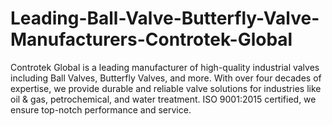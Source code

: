 # Leading-Ball-Valve-Butterfly-Valve-Manufacturers-Controtek-Global
Controtek Global is a leading manufacturer of high-quality industrial valves including Ball Valves, Butterfly Valves, and more. With over four decades of expertise, we provide durable and reliable valve solutions for industries like oil &amp; gas, petrochemical, and water treatment. ISO 9001:2015 certified, we ensure top-notch performance and service. 
